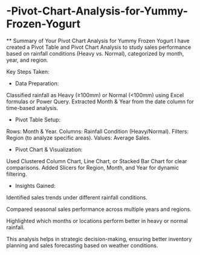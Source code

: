 # -Pivot-Chart-Analysis-for-Yummy-Frozen-Yogurt
** Summary of Your Pivot Chart Analysis for Yummy Frozen Yogurt
I have created a Pivot Table and Pivot Chart Analysis to study sales performance based on rainfall conditions (Heavy vs. Normal), categorized by month, year, and region.

Key Steps Taken:

* Data Preparation:

Classified rainfall as Heavy (≥100mm) or Normal (<100mm) using Excel formulas or Power Query.
Extracted Month & Year from the date column for time-based analysis.

* Pivot Table Setup:

Rows: Month & Year.
Columns: Rainfall Condition (Heavy/Normal).
Filters: Region (to analyze specific areas).
Values: Average Sales.

* Pivot Chart & Visualization:

Used Clustered Column Chart, Line Chart, or Stacked Bar Chart for clear comparisons.
Added Slicers for Region, Month, and Year for dynamic filtering.

* Insights Gained:

Identified sales trends under different rainfall conditions.

Compared seasonal sales performance across multiple years and regions.

Highlighted which months or locations perform better in heavy or normal rainfall.

This analysis helps in strategic decision-making, ensuring better inventory planning and sales forecasting based on weather conditions.
